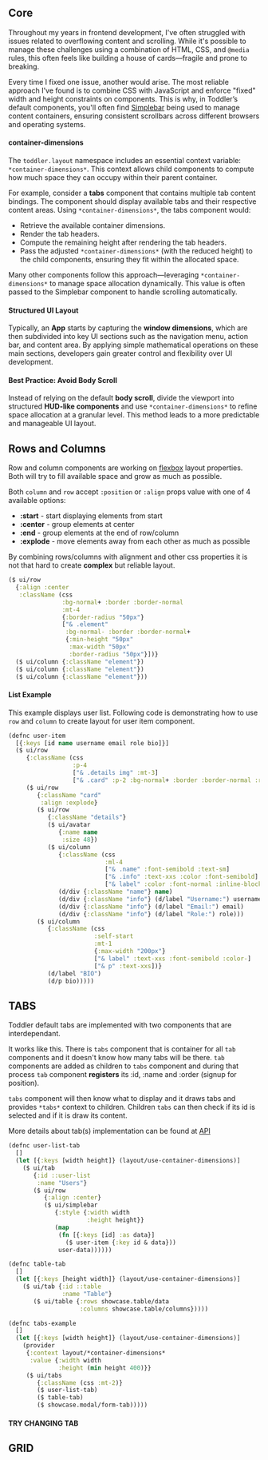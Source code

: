 
## Core

Throughout my years in frontend development, I've often struggled 
with issues related to overflowing content and scrolling. While it's 
possible to manage these challenges using a combination of HTML, CSS,
and `@media` rules, this often feels like building a house of 
cards—fragile and prone to breaking.

Every time I fixed one issue, another would arise. The most reliable 
approach I've found is to combine CSS with JavaScript and enforce
"fixed" width and height constraints on components. This is why,
in Toddler’s default components, you'll often find [Simplebar](https://grsmto.github.io/simplebar/)
being used to manage content containers, ensuring consistent
scrollbars across different browsers and operating systems.

#### container-dimensions

The `toddler.layout` namespace includes an essential context variable:
`*container-dimensions*`. This context allows child components to
compute how much space they can occupy within their parent container.

For example, consider a **tabs** component that contains multiple tab
content bindings. The component should display available tabs and their
respective content areas. Using `*container-dimensions*`, the tabs 
component would:

 * Retrieve the available container dimensions.
 * Render the tab headers.
 * Compute the remaining height after rendering the tab headers.
 * Pass the adjusted `*container-dimensions*` (with the reduced height)
to the child components, ensuring they fit within the allocated space.

Many other components follow this approach—leveraging `*container-dimensions*`
to manage space allocation dynamically. This value is often
passed to the Simplebar component to handle scrolling automatically.

#### Structured UI Layout

Typically, an **App** starts by capturing the **window dimensions**,
which are then subdivided into key UI sections such as the
navigation menu, action bar, and content area. By applying simple
mathematical operations on these main sections, developers gain 
greater control and flexibility over UI development.

#### Best Practice: Avoid Body Scroll

Instead of relying on the default **body scroll**, 
divide the viewport into structured **HUD-like components**
and use `*container-dimensions*` to refine space
allocation at a granular level. This method leads to
a more predictable and manageable UI layout.


## Rows and Columns
Row and column components are working on [flexbox](https://css-tricks.com/snippets/css/a-guide-to-flexbox/)
layout properties. Both will try to fill available space and grow as much as possible.

Both `column` and `row` accept `:position` or `:align` props value with one of 4 available
options:

 * **:start**   - start displaying elements from start
 * **:center**  - group elements at center 
 * **:end**     - group elements at the end of row/column
 * **:explode** - move elements away from each other as much as possible


By combining rows/columns with alignment and other css properties it is
not that hard to create __complex__ but reliable layout.

```clojure
($ ui/row
  {:align :center
   :className (css
               :bg-normal+ :border :border-normal
               :mt-4
               {:border-radius "50px"}
               ["& .element"
                :bg-normal- :border :border-normal+
                {:min-height "50px"
                 :max-width "50px"
                 :border-radius "50px"}])}
  ($ ui/column {:className "element"})
  ($ ui/column {:className "element"})
  ($ ui/column {:className "element"}))
```

<div id="rows-columns-example"></div>


#### List Example
This example displays user list. Following code is demonstrating
how to use `row` and `column` to create layout for user item component.


```clojure
(defnc user-item
  [{:keys [id name username email role bio]}]
  ($ ui/row
     {:className (css
                  :p-4
                  ["& .details img" :mt-3]
                  ["& .card" :p-2 :bg-normal+ :border :border-normal :rounded-md])}
     ($ ui/row
        {:className "card"
         :align :explode}
        ($ ui/row
           {:className "details"}
           ($ ui/avatar
              {:name name
               :size 48})
           ($ ui/column
              {:className (css
                           :ml-4
                           ["& .name" :font-semibold :text-sm]
                           ["& .info" :text-xxs :color :font-semibold]
                           ["& label" :color :font-normal :inline-block :mr-2 :text-xxxs])}
              (d/div {:className "name"} name)
              (d/div {:className "info"} (d/label "Username:") username)
              (d/div {:className "info"} (d/label "Email:") email)
              (d/div {:className "info"} (d/label "Role:") role)))
        ($ ui/column
           {:className (css
                        :self-start
                        :mt-1
                        {:max-width "200px"}
                        ["& label" :text-xxs :font-semibold :color-]
                        ["& p" :text-xxs])}
           (d/label "BIO")
           (d/p bio)))))
```

<div id="list-example"></div>



## TABS
Toddler default tabs are implemented with two components that are interdependant.

It works like this. There is `tabs` component that is container for all `tab` components
and it doesn't know how many tabs will be there. `tab` components are added as children to
`tabs` component and during that process `tab` component **registers** its :id, :name and 
:order (signup for position).

`tabs` component will then know what to display and it draws tabs and provides `*tabs*` context
to children. Children `tabs` can then check if its id is selected and if it is draw its content.

More details about tab(s) implementation can be found at [API]()

```clojure
(defnc user-list-tab
  []
  (let [{:keys [width height]} (layout/use-container-dimensions)]
    ($ ui/tab
       {:id ::user-list
        :name "Users"}
       ($ ui/row
          {:align :center}
          ($ ui/simplebar
             {:style {:width width
                      :height height}}
             (map
              (fn [{:keys [id] :as data}]
                ($ user-item {:key id & data}))
              user-data))))))

(defnc table-tab
  []
  (let [{:keys [height width]} (layout/use-container-dimensions)]
    ($ ui/tab {:id ::table
               :name "Table"}
       ($ ui/table {:rows showcase.table/data
                    :columns showcase.table/columns}))))

(defnc tabs-example
  []
  (let [{:keys [width height]} (layout/use-container-dimensions)]
    (provider
     {:context layout/*container-dimensions*
      :value {:width width
              :height (min height 400)}}
     ($ ui/tabs
        {:className (css :mt-2)}
        ($ user-list-tab)
        ($ table-tab)
        ($ showcase.modal/form-tab)))))
```

#### TRY CHANGING TAB
<div id="tabs-example"></div>



## GRID

<div id="grid-example"></div>
